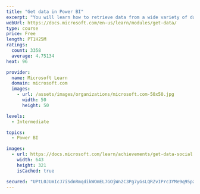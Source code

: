 ```yaml
---
title: "Get data in Power BI"
excerpt: "You will learn how to retrieve data from a wide variety of data sources, including Microsoft Excel, relational databases, and NoSQL data stores. You will also learn how to improve performance while retrieving data."
webUrl: https://docs.microsoft.com/en-us/learn/modules/get-data/
type: course
price: Free
length: PT1H25M
ratings:
  count: 3358
  average: 4.75134
heat: 96

provider:
  name: Microsoft Learn
  domain: microsoft.com
  images:
    - url: /assets/images/organizations/microsoft.com-50x50.jpg
      width: 50
      height: 50

levels:
  - Intermediate

topics:
  - Power BI

images:
  - url: https://docs.microsoft.com/learn/achievements/get-data-social.png
    width: 643
    height: 321
    isCached: true

secured: "UPtL0JUmIcJ7iSdnRmqdikWOmEL7GOjWn2C3Pg7yGsLQRZvIPrc3YMe9q95pzQS346S20bfV6Pt75lDd4oVwenzJ9Cbw2xGzrLiUN7QtLdgGqgm3zcyeB058g4xRK6ZBclewl19dX4IDspQPajbrUETa7VeNNdgr6Pi6Gm+fROqDjts+YtJEb/ryDrfi14/xoVYvM909UQtTqsDokSHZeKFytjH0FRUEp9nby9OXkUDHrpLbbWgE13nWAhqviAoJtFe5cdXJa/+OWK9H1rEve8YG7ccWsDBUU8KNeOAdWkg8XYLbgIreryRL30aoEVGwSci6kC+h23L4nKUgkkOqB55jt/5X6TfYGyEMjkRmcIhrSkyY0zE3M4ANBZiylO9v/EK7HBdWY4Fp/Gw/3JnEuM0zAvHpsBQzxKlMpgSss5I=;d4dQqcEOgSQUWamlVdL3NQ=="
---
```


